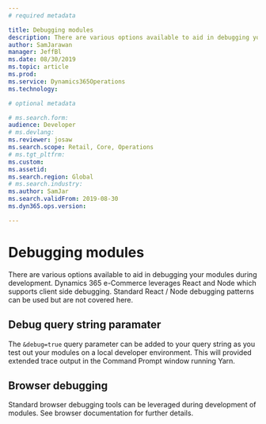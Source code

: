 ```yaml
---
# required metadata

title: Debugging modules
description: There are various options available to aid in debugging your modules during development.  Dynamics 365 e-Commerce leverages React and Node which supports client side debugging. 
author: SamJarawan
manager: JeffBl
ms.date: 08/30/2019
ms.topic: article
ms.prod: 
ms.service: Dynamics365Operations
ms.technology: 

# optional metadata

# ms.search.form: 
audience: Developer
# ms.devlang: 
ms.reviewer: josaw
ms.search.scope: Retail, Core, Operations
# ms.tgt_pltfrm: 
ms.custom: 
ms.assetid: 
ms.search.region: Global
# ms.search.industry: 
ms.author: SamJar
ms.search.validFrom: 2019-08-30
ms.dyn365.ops.version: 

---
```

# Debugging modules
There are various options available to aid in debugging your modules during development.  Dynamics 365 e-Commerce leverages React and Node which supports client side debugging.  Standard React / Node debugging patterns can be used but are not covered here.

## Debug query string paramater
The `&debug=true` query parameter can be added to your query string as you test out your modules on a local developer environment.  This will provided extended trace output in the Command Prompt window running Yarn.

## Browser debugging
Standard browser debugging tools can be leveraged during development of modules.  See browser documentation for further details.
